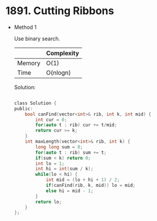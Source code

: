 # 1891. Cutting Ribbons
- Method 1

    Use binary search.

    | |   Complexity  |
    | ----------- | ----------- | 
    |  Memory     | O(1) | 
    |      Time       |  O(nlogn) | 


    Solution:

    ``` h

    class Solution {
    public:
        bool canFind(vector<int>& rib, int k, int mid) {
            int cur = 0;
            for(auto t : rib) cur += t/mid;
            return cur >= k;
        }
        int maxLength(vector<int>& rib, int k) {
            long long sum = 0;
            for(auto t : rib) sum += t;
            if(sum < k) return 0;
            int lo = 1;
            int hi = int(sum / k);
            while(lo < hi) {
                int mid = (lo + hi + 1) / 2;
                if(canFind(rib, k, mid)) lo = mid;
                else hi = mid - 1;
            } 
            return lo;
        }
    };

    ```

<!-- - Method 2

    This is another method.

    | |   Complexity  |
    | ----------- | ----------- | 
    |  Memory     | O(n) | 
    |      Time       |  O(n) | 


    Solution:

    ``` h



    ```

- Additional Knowledge:
       
    Here are some additional knowledge.



<br> -->